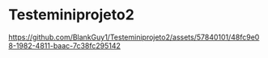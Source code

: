 # Testeminiprojeto2





https://github.com/BlankGuy1/Testeminiprojeto2/assets/57840101/48fc9e08-1982-4811-baac-7c38fc295142

